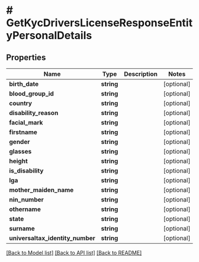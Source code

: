 # # GetKycDriversLicenseResponseEntityPersonalDetails

## Properties

Name | Type | Description | Notes
------------ | ------------- | ------------- | -------------
**birth_date** | **string** |  | [optional]
**blood_group_id** | **string** |  | [optional]
**country** | **string** |  | [optional]
**disability_reason** | **string** |  | [optional]
**facial_mark** | **string** |  | [optional]
**firstname** | **string** |  | [optional]
**gender** | **string** |  | [optional]
**glasses** | **string** |  | [optional]
**height** | **string** |  | [optional]
**is_disability** | **string** |  | [optional]
**lga** | **string** |  | [optional]
**mother_maiden_name** | **string** |  | [optional]
**nin_number** | **string** |  | [optional]
**othername** | **string** |  | [optional]
**state** | **string** |  | [optional]
**surname** | **string** |  | [optional]
**universaltax_identity_number** | **string** |  | [optional]

[[Back to Model list]](../../README.md#models) [[Back to API list]](../../README.md#endpoints) [[Back to README]](../../README.md)
